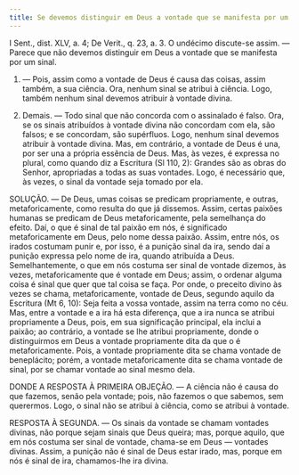 ```yaml
---
title: Se devemos distinguir em Deus a vontade que se manifesta por um sinal
---
```


I Sent., dist. XLV, a. 4; De Verit., q. 23, a. 3.  O undécimo discute-se assim. — Parece que não devemos distinguir em Deus a vontade que se manifesta por um sinal.  

1. — Pois, assim como a vontade de Deus é causa das coisas, assim também, a sua ciência. Ora, nenhum sinal se atribui à ciência. Logo, também nenhum sinal devemos atribuir à vontade divina.  

2. Demais. — Todo sinal que não concorda com o assinalado é falso. Ora, se os sinais atribuídos à vontade divina não concordam com ela, são falsos; e se concordam, são supérfluos. Logo, nenhum sinal devemos atribuir à vontade divina.  Mas, em contrário, a vontade de Deus é una, por ser una a própria essência de Deus. Mas, às vezes, é expressa no plural, como quando diz a Escritura (Sl 110, 2): Grandes são as obras do Senhor, apropriadas a todas as suas vontades. Logo, é necessário que, às vezes, o sinal da vontade seja tomado por ela.  

SOLUÇÃO. — De Deus, umas coisas se predicam propriamente, e outras, metaforicamente, como resulta do que já dissemos. Assim, certas paixões humanas se predicam de Deus metaforicamente, pela semelhança do efeito. Daí, o que é sinal de tal paixão em nós, é significado metaforicamente em Deus, pelo nome dessa paixão. Assim, entre nós, os irados costumam punir e, por isso, é a punição sinal da ira, sendo daí a punição expressa pelo nome de ira, quando atribuída a Deus.  Semelhantemente, o que em nós costuma ser sinal de vontade dizemos, às vezes, metaforicamente que é vontade em Deus; assim, o ordenar alguma coisa é sinal que quer que tal coisa se faça. Por onde, o preceito divino às vezes se chama, metaforicamente, vontade de Deus, segundo aquilo da Escritura (Mt 6, 10): Seja feita a vossa vontade, assim na terra como no céu. Mas, entre a vontade e a ira há esta diferença, que a ira nunca se atribui propriamente a Deus, pois, em sua significação principal, ela inclui a paixão; ao contrário, a vontade se lhe atribui propriamente, donde o distinguirmos em Deus a vontade propriamente dita da que o é metaforicamente. Pois, a vontade propriamente dita se chama vontade de beneplácito; porém, a vontade metaforicamente dita se chama vontade de sinal, por se chamar vontade ao sinal mesmo dela.  

DONDE A RESPOSTA À PRIMEIRA OBJEÇÃO. — A ciência não é causa do que fazemos, senão pela vontade; pois, não fazemos o que sabemos, sem querermos. Logo, o sinal não se atribui à ciência, como se atribui à vontade.  

RESPOSTA À SEGUNDA. — Os sinais da vontade se chamam vontades divinas, não porque sejam sinais que Deus queira; mas, porque aquilo, que em nós costuma ser sinal de vontade, chama-se em Deus — vontades divinas. Assim, a punição não é sinal de Deus estar irado, mas, porque em nós é sinal de ira, chamamos-lhe ira divina.